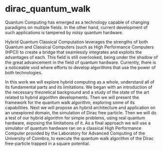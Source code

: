 # dirac_quantum_walk
Quantum Computing has emerged as a technology capable of changing paradigms on multiple fields. In the other hand, current development of such applications is tampered by noisy quantum hardware.

Hybrid Quantum Classical Computation leverages the strengths of both Quantum and Classical Computers (such as High Performance Computers (HPC)) to create a bridge that seamlessly integrates and exploits the advantages of each. This field is still overlooked, being under the shadow of the great advancement in the field of quantum hardware. Currently, there is a noticeable void where efforts to develop algorithms that use the power of both technologies.

In this work we will explore hybrid computing as a whole, understand all of its fundamental parts and its limitations. We began with an introduction of the necessary theoretical background and a study of the state of the art related to hybrid algorithm developments. Then we will present the framework for the quantum walk algorithm, exploring some of its capabilities. Next we will propose an hybrid architecture and application on an unexplored domain, the simulation of Dirac free particle. Then we will do a test of our hybrid algorithm for simple problems, using real quantum hardware, exposing the limitations of it.
As a final approach we will use a simulator of quantum hardware ran on a classical High Performance Computer provided by the Laboratory for Advanced Computing of the University of Coimbra, to execute the quantum walk algorithm of the Dirac free-particle trapped in a square potential.
